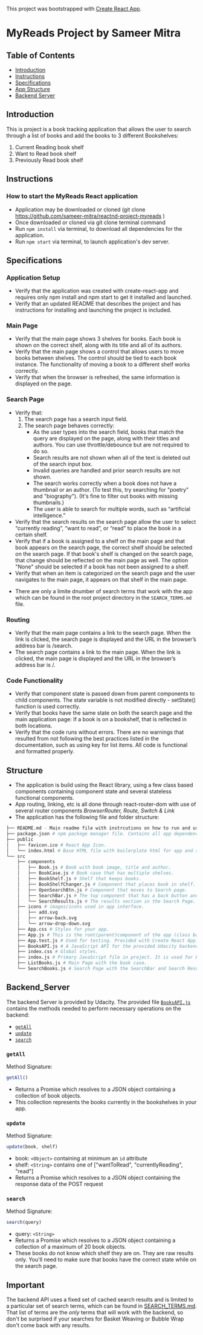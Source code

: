 This project was bootstrapped with [Create React App](https://github.com/facebook/create-react-app).

# MyReads Project by Sameer Mitra

## Table of Contents

- [Introduction](#introduction)
- [Instructions](#instructions)
- [Specifications](#specifications)
- [App Structure](#structure)
- [Backend Server](#backend_Server)

## Introduction

This is project is a book tracking application that allows the user to search through a list of books and add the books to 3 different Bookshelves:
1. Current Reading book shelf
2. Want to Read book shelf
3. Previously Read book shelf

## Instructions

  ### How to start the MyReads React application
  - Application may be downloaded or cloned (git clone https://github.com/sameer-mitra/reactnd-project-myreads )
  - Once downloaded or cloned via git clone terminal command
  - Run `npm install` via terminal, to download all dependencies for the application.
  - Run `npm start` via terminal, to launch application's dev server.
  
## Specifications
  ### Application Setup
  - Verify that the application was created with create-react-app and requires only npm install and npm start to get it installed and launched.
  - Verify that an updated README that describes the project and has instructions for installing and launching the project is included.

  ### Main Page
  - Verify that the main page shows 3 shelves for books. Each book is shown on the correct shelf, along with its title and all of its authors.
  - Verify that the main page shows a control that allows users to move books between shelves. The control should be tied to each book instance. The functionality of moving a book to a different shelf works correctly.
  - Verify that when the browser is refreshed, the same information is displayed on the page.
  
  ### Search Page
  - Verify that:
    1. The search page has a search input field.
	2. The search page behaves correctly:
		- As the user types into the search field, books that match the query are displayed on the page, along with their titles and authors. You can use throttle/debounce but are not required to do so.
		- Search results are not shown when all of the text is deleted out of the search input box.
		- Invalid queries are handled and prior search results are not shown.
		- The search works correctly when a book does not have a thumbnail or an author. (To test this, try searching for "poetry" and "biography"). (It's fine to filter out books with missing thumbnails.)
		- The user is able to search for multiple words, such as “artificial intelligence.”
  - Verify that the search results on the search page allow the user to select “currently reading”, “want to read”, or “read” to place the book in a certain shelf.
  - Verify that if a book is assigned to a shelf on the main page and that book appears on the search page, the correct shelf should be selected on the search page. If that book's shelf is changed on the search page, that change should be reflected on the main page as well. The option "None" should be selected if a book has not been assigned to a shelf.
  - Verify that when an item is categorized on the search page and the user navigates to the main page, it appears on that shelf in the main page.
  * There are only a limite dnumber of search terms that work with the app which can be found in the root project directory in the `SEARCH_TERMS.md` file.

  ### Routing
  - Verify that the main page contains a link to the search page. When the link is clicked, the search page is displayed and the URL in the browser’s address bar is /search.
  - The search page contains a link to the main page. When the link is clicked, the main page is displayed and the URL in the browser’s address bar is /.
  
  ### Code Functionality
  - Verify that component state is passed down from parent components to child components. The state variable is not modified directly - setState() function is used correctly.
  - Verify that books have the same state on both the search page and the main application page: If a book is on a bookshelf, that is reflected in both locations.
  - Verify that the code runs without errors. There are no warnings that resulted from not following the best practices listed in the documentation, such as using key for list items. All code is functional and formatted properly.
  

  ## Structure

  - The application is build using the React library, using a few class based components containing component state and several stateless functional components.
  - App routing, linking, etc is all done through react-router-dom with use of several router components _BrowserRouter, Route, Switch & Link_
  - The application has the following file and folder structure:

```bash
├── README.md - Main readme file with instrcutions on how to run and use application. This file.
├── package.json # npm package manager file. Contains all app dependencies and npm scripts.
├── public
│   ├── favicon.ico # React App Icon.
│   └── index.html # Base HTML file with boilerplate html for app and script  tags to load main js file.
└── src
    ├── components
    │   ├── Book.js # Book with book image, title and author.
    │   ├── BookCase.js # Book case that has multiple shelves.
    │   ├── BookShelf.js # Shelf that keeps books.
    │   ├── BookShelfChanger.js # Component that places book in shelf.
    │   ├── OpenSearchBtn.js # Component that moves to Search page.
    │   ├── SearchBar.js # The top component that has a back button and unput list to enter search terms.
    │   └── SearchResults.js # The results section in the Search Page.
    ├── icons # images/icons used in app interface. 
    │   ├── add.svg
    │   ├── arrow-back.svg
    │   └── arrow-drop-down.svg
    ├── App.css # Styles for your app. 
    ├── App.js # This is the root(parent)component of the app (class based) which houses all pages and other components of app as well as routing.
    ├── App.test.js # Used for testing. Provided with Create React App. 
    ├── BooksAPI.js # A JavaScript API for the provided Udacity backend. Instructions for the methods are below.
    ├── index.css # Global styles. 
    ├── index.js # Primary JavaScript file in project. It is used for DOM rendering only (ReactDOM.render method call).
    ├── ListBooks.js # Main Page with the book case. 
    └── SearchBooks.js # Search Page with the SearchBar and Search Results.
```

  ## Backend_Server

  The backend Server is provided by Udacity. The provided file [`BooksAPI.js`](src/BooksAPI.js) contains the methods needed to perform necessary operations on the backend:

  * [`getAll`](#getall)
  * [`update`](#update)
  * [`search`](#search)

  ### `getAll`

  Method Signature:

  ```js
  getAll()
  ```

  * Returns a Promise which resolves to a JSON object containing a collection of book objects.
  * This collection represents the books currently in the bookshelves in your app.

  ### `update`

  Method Signature:

  ```js
  update(book, shelf)
  ```

  * book: `<Object>` containing at minimum an `id` attribute
  * shelf: `<String>` contains one of ["wantToRead", "currentlyReading", "read"]  
  * Returns a Promise which resolves to a JSON object containing the response data of the POST request

  ### `search`

  Method Signature:

  ```js
  search(query)
  ```

  * query: `<String>`
  * Returns a Promise which resolves to a JSON object containing a collection of a maximum of 20 book objects.
  * These books do not know which shelf they are on. They are raw results only. You'll need to make sure that books have the correct state while on the search page.

  ## Important
  The backend API uses a fixed set of cached search results and is limited to a particular set of search terms, which can be found in [SEARCH_TERMS.md](SEARCH_TERMS.md). That list of terms are the _only_ terms that will work with the backend, so don't be surprised if your searches for Basket Weaving or Bubble Wrap don't come back with any results.
